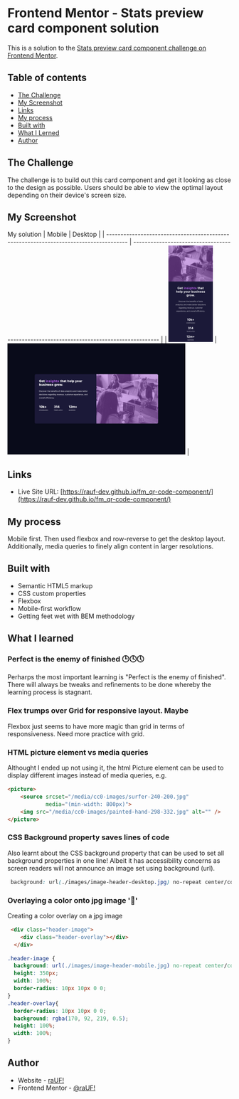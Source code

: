 # Frontend Mentor - Stats preview card component solution

This is a solution to the [Stats preview card component challenge on Frontend Mentor](https://www.frontendmentor.io/challenges/stats-preview-card-component-8JqbgoU62).  

## Table of contents

- [The Challenge](#the-challenge)
- [My Screenshot](#my-screenshot)
- [Links](#links)
- [My process](#my-process)
- [Built with](#built-with)
- [What I Lerned](#what-i-learned)
- [Author](#author)

## The Challenge

The challenge is to build out this card component and get it looking as close to the design as possible. Users should be able to view the optimal layout depending on their device's screen size.

## My Screenshot

My solution
| Mobile                                                                                | Desktop                                                                                 |
| ------------------------------------------------------------------------------------- | --------------------------------------------------------------------------------------- |
| <img src="./screenshot_mobile.png" width="100" height="" alt="Screenshot of solution"> | <img src="./screenshot_desktop.png" width="400" height="" alt="Screenshot of solution"> |

## Links

- Live Site URL: [https://rauf-dev.github.io/fm_qr-code-component/](https://rauf-dev.github.io/fm_qr-code-component/)

## My process

Mobile first. Then used flexbox and row-reverse to get the desktop layout. Additionally, media queries to finely align content in larger resolutions.

## Built with

- Semantic HTML5 markup
- CSS custom properties
- Flexbox
- Mobile-first workflow
- Getting feet wet with BEM methodology

## What I learned

### Perfect is the enemy of finished :clock3::clock4::clock5:

Perharps the most important learning is "Perfect is the enemy of finished". There will always be tweaks and refinements to be done whereby the learning process is stagnant.

### Flex trumps over Grid for responsive layout. Maybe

Flexbox just seems to have more magic than grid in terms of responsiveness.
Need more practice with grid.

### HTML picture element vs media queries

Althought I ended up not using it, the html Picture element can be used to display different images instead of media queries, e.g.

```html
<picture>
    <source srcset="/media/cc0-images/surfer-240-200.jpg"
            media="(min-width: 800px)">
    <img src="/media/cc0-images/painted-hand-298-332.jpg" alt="" />
</picture>
```

### CSS Background property saves lines of code 

Also learnt about the CSS background property that can be used to set all background properties in one line! Albeit it has accessibility concerns as screen readers will not announce an image set using background (url).

```css
 background: url(./images/image-header-desktop.jpg) no-repeat center/cover;
```

### Overlaying a color onto jpg image '🎉'

Creating a color overlay on a jpg image

```html
 <div class="header-image">
    <div class="header-overlay"></div>
  </div>
```

```css
.header-image {
  background: url(./images/image-header-mobile.jpg) no-repeat center/cover;
  height: 350px;
  width: 100%;
  border-radius: 10px 10px 0 0;
}
.header-overlay{
  border-radius: 10px 10px 0 0;
  background: rgba(170, 92, 219, 0.5);
  height: 100%;
  width: 100%;
}
```

## Author

- Website - [raUF!](https://www.heyrauf.com)
- Frontend Mentor - [@raUF!](https://www.frontendmentor.io/profile/yourusername)
